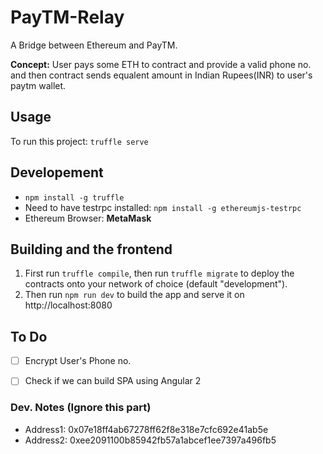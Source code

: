 # PayTM-Relay
A Bridge between Ethereum and PayTM. 

**Concept:** User pays some ETH to contract and provide a valid phone no. and then
contract sends equalent amount in Indian Rupees(INR) to user's paytm wallet.

## Usage

To run this project: `truffle serve`


## Developement

- `npm install -g truffle`
- Need to have testrpc installed: `npm install -g ethereumjs-testrpc`
- Ethereum Browser: **MetaMask**


## Building and the frontend

1. First run `truffle compile`, then run `truffle migrate` to deploy the contracts onto your network of choice (default "development").
1. Then run `npm run dev` to build the app and serve it on http://localhost:8080


## To Do

-[ ] Encrypt User's Phone no.
-[ ] Check if we can build SPA using Angular 2


### Dev. Notes (Ignore this part)

- Address1: 0x07e18ff4ab67278ff62f8e318e7cfc692e41ab5e
- Address2: 0xee2091100b85942fb57a1abcef1ee7397a496fb5